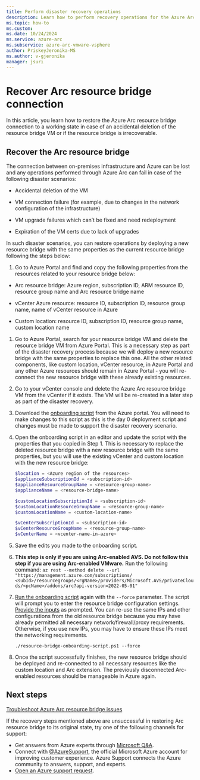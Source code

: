 ```yaml
---
title: Perform disaster recovery operations
description: Learn how to perform recovery operations for the Azure Arc resource bridge VM in Azure Arc-enabled VMware vSphere disaster scenarios.
ms.topic: how-to 
ms.custom:
ms.date: 10/24/2024
ms.service: azure-arc
ms.subservice: azure-arc-vmware-vsphere
author: PriskeyJeronika-MS
ms.author: v-gjeronika
manager: jsuri
---
```


# Recover Arc resource bridge connection

In this article, you learn how to restore the Azure Arc resource bridge connection to a working state in case of an accidental deletion of the resource bridge VM or if the resource bridge is irrecoverable.

## Recover the Arc resource bridge

The connection between on-premises infrastructure and Azure can be lost and any operations performed through Azure Arc can fail in case of the following disaster scenarios:

- Accidental deletion of the VM
- VM connection failure (for example, due to changes in the network configuration of the infrastructure)
- VM upgrade failures which can’t be fixed and need redeployment

- Expiration of the VM certs due to lack of upgrades

In such disaster scenarios, you can restore operations by deploying a new resource bridge with the same properties as the current resource bridge following the steps below:

1. Go to Azure Portal and find and copy the following properties from the resources related to your resource bridge below: 

- Arc resource bridge: Azure region, subscription ID, ARM resource ID, resource group name and Arc resource bridge name

- vCenter Azure resource: resource ID, subscription ID, resource group name, name of vCenter resource in Azure

- Custom location: resource ID, subscription ID, resource group name, custom location name

1. Go to Azure Portal, search for your resource bridge VM and delete the resource bridge VM from Azure Portal. This is a necessary step as part of the disaster recovery process because we will deploy a new resource bridge with the same properties to replace this one. All the other related components, like custom location, vCenter resource, in Azure Portal and any other Azure resources should remain in Azure Portal - you will re-connect the new resource bridge with these already existing resources. 

1. Go to your vCenter console and delete the Azure Arc resource bridge VM from the vCenter if it exists. The VM will be re-created in a later step as part of the disaster recovery.

1. Download the [onboarding script](../vmware-vsphere/quick-start-connect-vcenter-to-arc-using-script.md#download-the-onboarding-script) from the Azure portal. You will need to make changes to this script as this is the day 0 deployment script and changes must be made to support the disaster recovery scenario.

1. Open the onboarding script in an editor and update the script with the properties that you copied in Step 1. This is necessary to replace the deleted resource bridge with a new resource bridge with the same properties, but you will use the existing vCenter and custom location with the new resource bridge:

    ```powershell
   $location = <Azure region of the resources>
   $applianceSubscriptionId = <subscription-id>
   $applianceResourceGroupName = <resource-group-name>
   $applianceName = <resource-bridge-name>
   
   $customLocationSubscriptionId = <subscription-id>
   $customLocationResourceGroupName = <resource-group-name>
   $customLocationName = <custom-location-name>
   
   $vCenterSubscriptionId = <subscription-id>
   $vCenterResourceGroupName = <resource-group-name>
   $vCenterName = <vcenter-name-in-azure>
    ```
    
1. Save the edits you made to the onboarding script. 

1. **This step is only if you are using Arc-enabled AVS. Do not follow this step if you are using Arc-enabled VMware.** Run the following command: `az rest --method delete --url  "https://management.azure.com/subscriptions/ <subId>/resourcegroups/<rgName>/providers/Microsoft.AVS/privateClouds/<pcName>/addons/arc?api-version=2022-05-01"`  
 

1. [Run the onboarding script](../vmware-vsphere/quick-start-connect-vcenter-to-arc-using-script.md#run-the-script) again with the `--force` parameter. The script will prompt you to enter the resource bridge configuration settings. [Provide the inputs](../vmware-vsphere/quick-start-connect-vcenter-to-arc-using-script.md#inputs-for-the-script) as prompted. You can re-use the same IPs and other configurations from the old resource bridge because you may have already permitted all necessary network/firewall/proxy requirements. Otherwise, if you use new IPs, you may have to ensure these IPs meet the networking requirements.

    ``` powershell-interactive
   ./resource-bridge-onboarding-script.ps1 --force
    ```
    
1. Once the script successfully finishes, the new resource bridge should be deployed and re-connected to all necessary resources like the custom location and Arc extension. The previously disconnected Arc-enabled resources should be manageable in Azure again.

## Next steps

[Troubleshoot Azure Arc resource bridge issues](../resource-bridge/troubleshoot-resource-bridge.md)

If the recovery steps mentioned above are unsuccessful in restoring Arc resource bridge to its original state, try one of the following channels for support:

- Get answers from Azure experts through [Microsoft Q&A](/answers/topics/azure-arc.html).
- Connect with [@AzureSupport](https://x.com/azuresupport), the official Microsoft Azure account for improving customer experience. Azure Support connects the Azure community to answers, support, and experts.
- [Open an Azure support request](../../azure-portal/supportability/how-to-create-azure-support-request.md).
